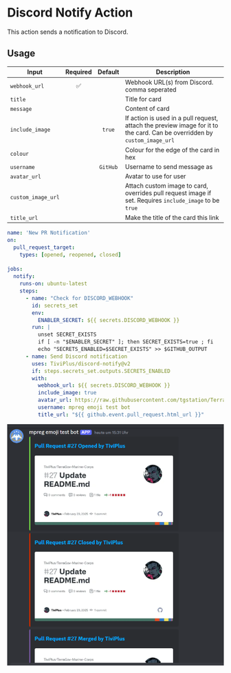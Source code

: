 # Discord Notify Action

This action sends a notification to Discord.

## Usage

| Input              |      Required      |  Default  | Description                                                                                                               |
| ------------------ | :----------------: | :-------: | ------------------------------------------------------------------------------------------------------------------------- |
| `webhook_url`      | :white_check_mark: |           | Webhook URL(s) from Discord. comma seperated                                                                                                  |
| `title`            |                    |           | Title for card                                                                                                            |
| `message`          |                    |           | Content of card                                                                                                           |
| `include_image`    |                    |  `true`  | If action is used in a pull request, attach the preview image for it to the card. Can be overridden by `custom_image_url` |
| `colour`           |                    |           | Colour for the edge of the card in hex                                                                                    |
| `username`         |                    | `GitHub`  | Username to send message as                                                                                               |
| `avatar_url`       |                    |           | Avatar to use for user                                                                                                    |
| `custom_image_url` |                    |           | Attach custom image to card, overrides pull request image if set. Requires `include_image` to be `true`                   |
| `title_url`        |                    |           | Make the title of the card this link                                                                                         |

```yaml
name: 'New PR Notification'
on:
  pull_request_target:
    types: [opened, reopened, closed]

jobs:
  notify:
    runs-on: ubuntu-latest
    steps:
      - name: "Check for DISCORD_WEBHOOK"
        id: secrets_set
        env:
          ENABLER_SECRET: ${{ secrets.DISCORD_WEBHOOK }}
        run: |
          unset SECRET_EXISTS
          if [ -n "$ENABLER_SECRET" ]; then SECRET_EXISTS=true ; fi
          echo "SECRETS_ENABLED=$SECRET_EXISTS" >> $GITHUB_OUTPUT
      - name: Send Discord notification
        uses: TiviPlus/discord-notify@v2
        if: steps.secrets_set.outputs.SECRETS_ENABLED
        with:
          webhook_url: ${{ secrets.DISCORD_WEBHOOK }}
          include_image: true
          avatar_url: https://raw.githubusercontent.com/tgstation/TerraGov-Marine-Corps/refs/heads/master/icons/tgmc_64.png
          username: mpreg emoji test bot
          title_url: "${{ github.event.pull_request.html_url }}"
```

![Screenshot](images/screenshot.png)

